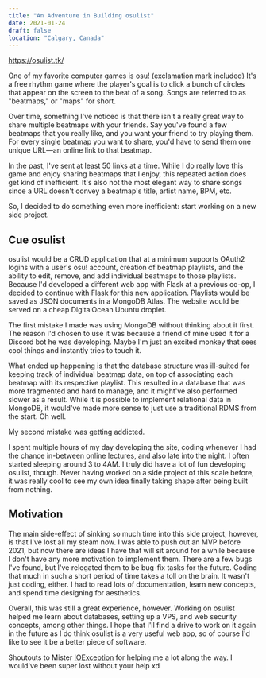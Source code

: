 ```yaml
---
title: "An Adventure in Building osulist"
date: 2021-01-24
draft: false
location: "Calgary, Canada"
---
```


https://osulist.tk/

One of my favorite computer games is [osu!](https://osu.ppy.sh) (exclamation mark included) It's a free rhythm game where the player's goal is to click a bunch of circles that appear on the screen to the beat of a song. Songs are referred to as "beatmaps," or "maps" for short.

Over time, something I've noticed is that there isn't a really great way to share multiple beatmaps with your friends. Say you've found a few beatmaps that you really like, and you want your friend to try playing them. For every single beatmap you want to share, you'd have to send them one unique URL&mdash;an online link to that beatmap. 

In the past, I've sent at least 50 links at a time. While I do really love this game and enjoy sharing beatmaps that I enjoy, this repeated action does get kind of inefficient. It's also not the most elegant way to share songs since a URL doesn't convey a beatmap's title, artist name, BPM, etc.

So, I decided to do something even more inefficient: start working on a new side project.

## Cue osulist

osulist would be a CRUD application that at a minimum supports OAuth2 logins with a user's osu! account, creation of beatmap playlists, and the ability to edit, remove, and add individual beatmaps to those playlists. Because I'd developed a different web app with Flask at a previous co-op, I decided to continue with Flask for this new application. Playlists would be saved as JSON documents in a MongoDB Atlas. The website would be served on a cheap DigitalOcean Ubuntu droplet.

The first mistake I made was using MongoDB without thinking about it first. The reason I'd chosen to use it was because a friend of mine used it for a Discord bot he was developing. Maybe I'm just an excited monkey that sees cool things and instantly tries to touch it.

What ended up happening is that the database structure was ill-suited for keeping track of individual beatmap data, on top of associating each beatmap with its respective playlist. This resulted in a database that was more fragmented and hard to manage, and it might've also performed slower as a result. While it is possible to implement relational data in MongoDB, it would've made more sense to just use a traditional RDMS from the start. Oh well.

My second mistake was getting addicted. 

I spent multiple hours of my day developing the site, coding whenever I had the chance in-between online lectures, and also late into the night. I often started sleeping around 3 to 4AM. I truly did have a lot of fun developing osulist, though. Never having worked on a side project of this scale before, it was really cool to see my own idea finally taking shape after being built from nothing.

## Motivation

The main side-effect of sinking so much time into this side project, however, is that I've lost all my steam now. I was able to push out an MVP before 2021, but now there are ideas I have that will sit around for a while because I don't have any more motivation to implement them. There are a few bugs I've found, but I've relegated them to be bug-fix tasks for the future. Coding that much in such a short period of time takes a toll on the brain. It wasn't just coding, either. I had to read lots of documentation, learn new concepts, and spend time designing for aesthetics.

Overall, this was still a great experience, however. Working on osulist helped me learn about databases, setting up a VPS, and web security concepts, among other things. I hope that I'll find a drive to work on it again in the future as I do think osulist is a very useful web app, so of course I'd like to see it be a better piece of software.

Shoutouts to Mister [IOException](https://mzhang.io/) for helping me a lot along the way. I would've been super lost without your help xd